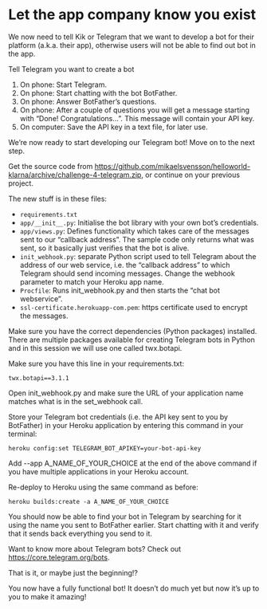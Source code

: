 # Let the app company know you exist
 
We now need to tell Kik or Telegram that we want to develop a bot for their platform (a.k.a. their app), otherwise users will not be able to find out bot in the app.
 
Tell Telegram you want to create a bot

1.  On phone: Start Telegram.
1.  On phone: Start chatting with the bot BotFather.
1.  On phone: Answer BotFather’s questions.
1.  On phone: After a couple of questions you will get a message starting with “Done! Congratulations…”. This message will contain your API key.
1.  On computer: Save the API key in a text file, for later use.

We’re now ready to start developing our Telegram bot! Move on to the next step.

Get the source code from https://github.com/mikaelsvensson/helloworld-klarna/archive/challenge-4-telegram.zip, or continue on your previous project.

The new stuff is in these files:
*   ```requirements.txt```
*   ```app/__init__.py```: Initialise the bot library with your own bot’s credentials.
*   ```app/views.py```: Defines functionality which takes care of the messages sent to our “callback address”. The sample code only returns what was sent, so it basically just verifies that the bot is alive.
*   ```init_webhook.py```: separate Python script used to tell Telegram about the address of our web service, i.e. the “callback address” to which Telegram should send incoming messages. Change the webhook parameter to match your Heroku app name.
*   ```Procfile```: Runs init_webhook.py and then starts the “chat bot webservice”.
*   ```ssl-certificate.herokuapp-com.pem```: https certificate used to encrypt the messages.

Make sure you have the correct dependencies (Python packages) installed. There are multiple packages 
available for creating Telegram bots in Python and in this session we will use one called twx.botapi.

Make sure you have this line in your requirements.txt:
    
    twx.botapi==3.1.1
 
Open init_webhook.py and make sure the URL of your application name matches what is in the set_webhook call.

Store your Telegram bot credentials (i.e. the API key sent to you by BotFather) in your Heroku application by entering this command in your terminal:
    
    heroku config:set TELEGRAM_BOT_APIKEY=your-bot-api-key

Add --app A_NAME_OF_YOUR_CHOICE at the end of the above command if you have multiple applications in your Heroku account.

Re-deploy to Heroku using the same command as before:
    
    heroku builds:create -a A_NAME_OF_YOUR_CHOICE
 
You should now be able to find your bot in Telegram by searching for it using the name you sent to 
BotFather earlier. Start chatting with it and verify that it sends back everything you send to it.
 
Want to know more about Telegram bots? Check out https://core.telegram.org/bots.

That is it, or maybe just the beginning!?

You now have a fully functional bot! It doesn’t do much yet but now it’s up to you to make it amazing!
